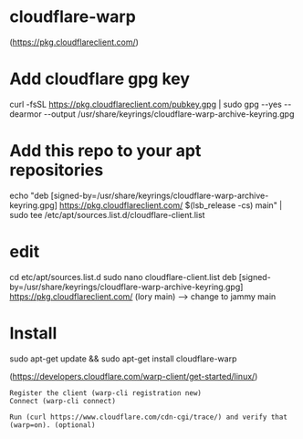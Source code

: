 # cloudflare-warp

(https://pkg.cloudflareclient.com/)

# Add cloudflare gpg key
curl -fsSL https://pkg.cloudflareclient.com/pubkey.gpg | sudo gpg --yes --dearmor --output /usr/share/keyrings/cloudflare-warp-archive-keyring.gpg


# Add this repo to your apt repositories
echo "deb [signed-by=/usr/share/keyrings/cloudflare-warp-archive-keyring.gpg] https://pkg.cloudflareclient.com/ $(lsb_release -cs) main" | sudo tee /etc/apt/sources.list.d/cloudflare-client.list

# edit
cd etc/apt/sources.list.d
sudo nano cloudflare-client.list
deb [signed-by=/usr/share/keyrings/cloudflare-warp-archive-keyring.gpg] https://pkg.cloudflareclient.com/ (lory main) --> change to jammy main

# Install
sudo apt-get update && sudo apt-get install cloudflare-warp


(https://developers.cloudflare.com/warp-client/get-started/linux/)


    Register the client (warp-cli registration new)
    Connect (warp-cli connect)

    Run (curl https://www.cloudflare.com/cdn-cgi/trace/) and verify that (warp=on). (optional)
